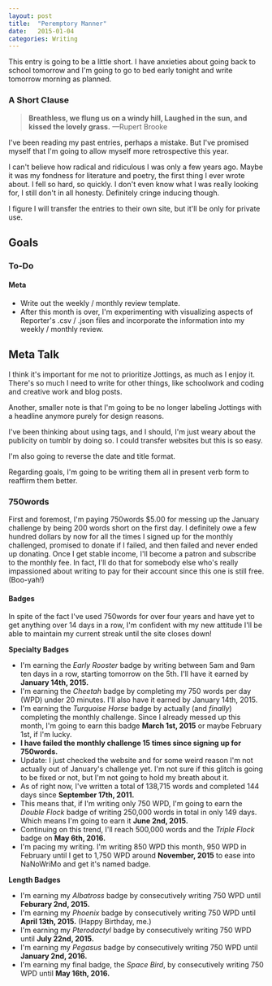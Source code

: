 ```yaml
---
layout: post
title:  "Peremptory Manner"
date:   2015-01-04
categories: Writing
---
```


This entry is going to be a little short. I have anxieties about going back to school tomorrow and I'm going to go to bed early tonight and write tomorrow morning as planned.

### A Short Clause

>**Breathless, we flung us on a windy hill, Laughed in the sun, and kissed the lovely grass.** —Rupert Brooke

I've been reading my past entries, perhaps a mistake. But I've promised myself that I'm going to allow myself more retrospective this year.

I can't believe how radical and ridiculous I was only a few years ago. Maybe it was my fondness for literature and poetry, the first thing I ever wrote about. I fell so hard, so quickly. I don't even know what I was really looking for, I still don't in all honesty. Definitely cringe inducing though.

I figure I will transfer the entries to their own site, but it'll be only for private use.

## Goals

### To-Do

#### Meta

* Write out the weekly / monthly review template.
* After this month is over, I'm experimenting with visualizing aspects of Reporter's .csv / .json files and incorporate the information into my weekly / monthly review.

## Meta Talk

I think it's important for me not to prioritize Jottings, as much as I enjoy it. There's so much I need to write for other things, like schoolwork and coding and creative work and blog posts.

Another, smaller note is that I'm going to be no longer labeling Jottings with a headline anymore purely for design reasons.

I've been thinking about using tags, and I should, I'm just weary about the publicity on tumblr by doing so. I could transfer websites but this is so easy.

I'm also going to reverse the date and title format.

Regarding goals, I'm going to be writing them all in present verb form to reaffirm them better.

### 750words

First and foremost, I'm paying 750words $5.00 for messing up the January challenge by being 200 words short on the first day. I definitely owe a few hundred dollars by now for all the times I signed up for the monthly challenged, promised to donate if I failed, and then failed and never ended up donating. Once I get stable income, I'll become a patron and subscribe to the monthly fee. In fact, I'll do that for somebody else who's really impassioned about writing to pay for their account since this one is still free. (Boo-yah!)


#### Badges

In spite of the fact I've used 750words for over four years and have yet to get anything over 14 days in a row, I'm confident with my new attitude I'll be able to maintain my current streak until the site closes down!

**Specialty Badges**

* I'm earning the *Early Rooster* badge by writing between 5am and 9am ten days in a row, starting tomorrow on the 5th. I'll have it earned by **January 14th, 2015.**
* I'm earning the *Cheetah* badge by completing my 750 words per day (WPD) under 20 minutes.  I'll also have it earned by January 14th, 2015.
* I'm earning the *Turquoise Horse* badge by actually (and *finally*) completing the monthly challenge. Since I already messed up this month, I'm going to earn this badge **March 1st, 2015** or maybe February 1st, if I'm lucky.
* **I have failed the monthly challenge 15 times since signing up for 750words.**
* Update: I just checked the website and for some weird reason I'm not actually out of January's challenge yet. I'm not sure if this glitch is going to be fixed or not, but I'm not going to hold my breath about it.
* As of right now, I've written a total of 138,715 words and completed 144 days since **September 17th, 2011.**
* This means that, if I'm writing only 750 WPD, I'm going to earn the *Double Flock* badge of writing 250,000 words in total in only 149 days. Which means I'm going to earn it **June 2nd, 2015.**
* Continuing on this trend, I'll reach 500,000 words and the *Triple Flock* badge on **May 6th, 2016.**
* I'm pacing my writing. I'm writing 850 WPD this month, 950 WPD in February until I get to 1,750 WPD around **November, 2015** to ease into NaNoWriMo and get it's named badge.

**Length Badges**

* I'm earning my *Albatross* badge by consecutively writing 750 WPD until **Feburary 2nd, 2015.**
* I'm earning my *Phoenix* badge by consecutively writing 750 WPD until **April 13th, 2015.** (Happy Birthday, me.)
* I'm earning my *Pterodactyl* badge by consecutively writing 750 WPD until **July 22nd, 2015.**
* I'm earning my *Pegasus* badge by consecutively writing 750 WPD until **January 2nd, 2016.**
* I'm earning my final badge, the *Space Bird*, by consecutively writing 750 WPD until **May 16th, 2016.**
